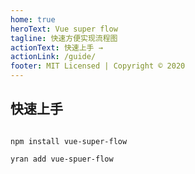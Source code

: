 ```yaml
---
home: true
heroText: Vue super flow
tagline: 快速方便实现流程图
actionText: 快速上手 →
actionLink: /guide/
footer: MIT Licensed | Copyright © 2020
---
```


## 快速上手

```shell script

npm install vue-super-flow

yran add vue-spuer-flow

```

